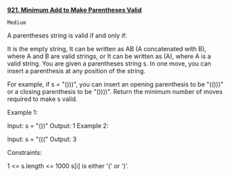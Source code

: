 [**921. Minimum Add to Make Parentheses Valid**](https://leetcode.com/problems/minimum-add-to-make-parentheses-valid)

    Medium

A parentheses string is valid if and only if:

It is the empty string,
It can be written as AB (A concatenated with B), where A and B are valid strings, or
It can be written as (A), where A is a valid string.
You are given a parentheses string s. In one move, you can insert a parenthesis at any position of the string.

For example, if s = "()))", you can insert an opening parenthesis to be "(()))" or a closing parenthesis to be "())))".
Return the minimum number of moves required to make s valid.



Example 1:

Input: s = "())"
Output: 1
Example 2:

Input: s = "((("
Output: 3


Constraints:

1 <= s.length <= 1000
s[i] is either '(' or ')'.